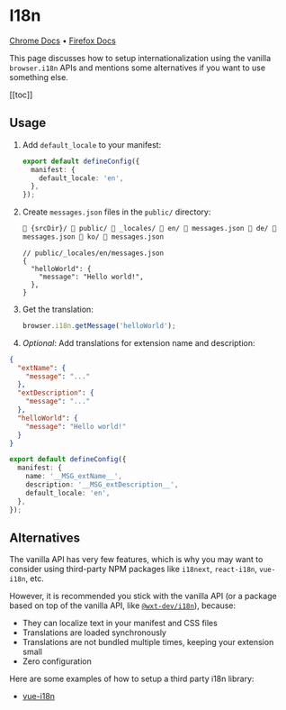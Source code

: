 # I18n

[Chrome Docs](https://developer.chrome.com/docs/extensions/develop/concepts/messaging) • [Firefox Docs](https://developer.mozilla.org/en-US/docs/Mozilla/Add-ons/WebExtensions/Content_scripts#communicating_with_background_scripts)

This page discusses how to setup internationalization using the vanilla `browser.i18n` APIs and mentions some alternatives if you want to use something else.

[[toc]]

## Usage

1. Add `default_locale` to your manifest:
   ```ts
   export default defineConfig({
     manifest: {
       default_locale: 'en',
     },
   });
   ```
2. Create `messages.json` files in the `public/` directory:

   <!-- prettier-ignore -->
   ```html
   📂 {srcDir}/ 📂 public/ 📂 _locales/ 📂 en/ 📄 messages.json 📂 de/ 📄
   messages.json 📂 ko/ 📄 messages.json
   ```

   ```jsonc
   // public/_locales/en/messages.json
   {
     "helloWorld": {
       "message": "Hello world!",
     },
   }
   ```

3. Get the translation:
   ```ts
   browser.i18n.getMessage('helloWorld');
   ```
4. _Optional_: Add translations for extension name and description:

```json
{
  "extName": {
    "message": "..."
  },
  "extDescription": {
    "message": "..."
  },
  "helloWorld": {
    "message": "Hello world!"
  }
}
```

```ts
export default defineConfig({
  manifest: {
    name: '__MSG_extName__',
    description: '__MSG_extDescription__',
    default_locale: 'en',
  },
});
```

## Alternatives

The vanilla API has very few features, which is why you may want to consider using third-party NPM packages like `i18next`, `react-i18n`, `vue-i18n`, etc.

However, it is recommended you stick with the vanilla API (or a package based on top of the vanilla API, like [`@wxt-dev/i18n`](/i18n)), because:

- They can localize text in your manifest and CSS files
- Translations are loaded synchronously
- Translations are not bundled multiple times, keeping your extension small
- Zero configuration

Here are some examples of how to setup a third party i18n library:

- [vue-i18n](https://github.com/wxt-dev/wxt-examples/tree/main/examples/vue-i18n)
